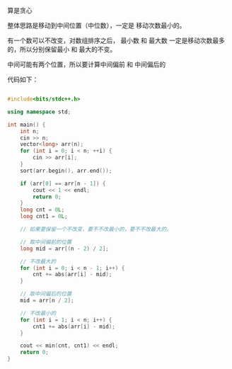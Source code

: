 

算是贪心

整体思路是移动到中间位置（中位数），一定是 移动次数最小的。 

有一个数可以不改变，对数组排序之后，  最小数 和 最大数 一定是移动次数最多的，所以分别保留最小 和 最大的不变。

中间可能有两个位置，所以要计算中间偏前 和 中间偏后的

代码如下：

```CPP 

#include<bits/stdc++.h>

using namespace std;

int main() {
    int n;
    cin >> n;
    vector<long> arr(n);
    for (int i = 0; i < n; ++i) {
        cin >> arr[i];
    }
    sort(arr.begin(), arr.end());

    if (arr[0] == arr[n - 1]) {
        cout << 1 << endl;
        return 0;
    }
    long cnt = 0L;
    long cnt1 = 0L;

    // 如果要保留一个不改变，要不不改最小的，要不不改最大的。

    // 取中间偏前的位置
    long mid = arr[(n - 2) / 2];

    // 不改最大的
    for (int i = 0; i < n - 1; i++) {
        cnt += abs(arr[i] - mid);
    }

    // 取中间偏后的位置
    mid = arr[n / 2];

    // 不改最小的
    for (int i = 1; i < n; i++) {
        cnt1 += abs(arr[i] - mid);
    }

    cout << min(cnt, cnt1) << endl;
    return 0;
}
```
